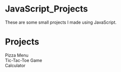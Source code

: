 # JavaScript_Projects
These are some small projects I made using JavaScript.

# Projects
Pizza Menu <br>
Tic-Tac-Toe Game <br>
Calculator <br>
